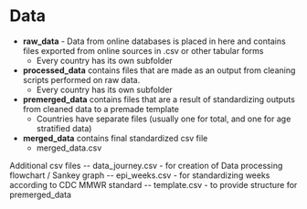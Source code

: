 # Data

- **raw_data** - Data from online databases is placed in here and contains files exported from online sources in .csv or other tabular forms
  - Every country has its own subfolder
- **processed_data** contains files that are made as an output from cleaning scripts performed on raw data. 
  - Every country has its own subfolder
- **premerged_data** contains files that are a result of standardizing outputs from cleaned data to a premade template
  - Countries have separate files (usually one for total, and one for age stratified data)
- **merged_data** contains final standardized csv file
  - merged_data.csv

Additional csv files
-- data_journey.csv - for creation of Data processing flowchart / Sankey graph
-- epi_weeks.csv - for standardizing weeks according to CDC MMWR standard
-- template.csv - to provide structure for premerged_data
